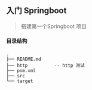   ##  入门  Springboot

> 搭建第一个Springboot 项目

  #### **目录结构**
```
.
├── README.md
├── http          -- http 测试
├── pom.xml
├── src
└── target